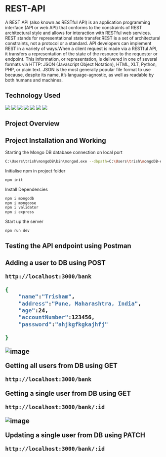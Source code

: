 # REST-API
A REST API (also known as RESTful API) is an application programming interface (API or web API) that conforms to the constraints of REST architectural style and allows for interaction with RESTful web services. REST stands for representational state transfer.REST is a set of architectural constraints, not a protocol or a standard. API developers can implement REST in a variety of ways.When a client request is made via a RESTful API, it transfers a representation of the state of the resource to the requester or endpoint. This information, or representation, is delivered in one of several formats via HTTP: JSON (Javascript Object Notation), HTML, XLT, Python, PHP, or plain text. JSON is the most generally popular file format to use because, despite its name, it’s language-agnostic, as well as readable by both humans and machines.
<h2> Technology Used </h2>
<p align="justify">
<img src="https://img.shields.io/badge/-JavaScript-black?style=flat-square&logo=javascript"/>
<img src="https://img.shields.io/badge/-Mongo DB-black?style=flat-square&logo=mongodb"/>
<img src="https://img.shields.io/badge/-Express-black?style=flat-square&logo=express"/>
<img src="https://img.shields.io/badge/-Node JS-black?style=flat-square&logo=node"/>
<img src="https://img.shields.io/badge/-Git-black?style=flat-square&logo=git"/>
<img src="https://img.shields.io/badge/-GitHub-black?style=flat-square&logo=github"/>
<img src="https://img.shields.io/badge/-Postman-black?style=flat-square&logo=postman"/>
</p>
<h2>Project Overview </h2>
<h2>Project Installation and Working</h2>
<p>Starting the Mongo DB database connection on local port</p>

```Bash
C:\Users\trish\mongoDB\bin\mongod.exe --dbpath=C:\Users\trish\mongoDB-data
```
<p>Initialise npm in project folder</p>

```Bash
npm init
```
<p>Install Dependencies</p>

```Bash
npm i mongodb
npm i mongoose
npm i validator
npm i express
```
<p>Start up the server</p>

```Bash
npm run dev
```
<h2> Testing the API endpoint using Postman <h2>
<p> Adding a user to DB using POST</p>

```Bash
http://localhost:3000/bank
```


  
```Bash
{
    "name":"Trisham",
    "address":"Pune, Maharashtra, India",
    "age":24,
    "accountNumber":123456,
    "password":"ahjkgfkgkajhfj"

}
```
  ![image](https://user-images.githubusercontent.com/91331117/183301810-ce35aae0-3641-4388-b739-0f4d0ca7e191.png)
<p> Getting all users from DB using GET</p>

```Bash
http://localhost:3000/bank
```
<p> Getting a single user from DB using GET</p>

```Bash
http://localhost:3000/bank/:id
```
![image](https://user-images.githubusercontent.com/91331117/183301849-3bb4e380-817d-4b84-9c00-8eaabed1fcbb.png)

<p>Updating a single user from DB using PATCH</p>

```Bash
http://localhost:3000/bank/:id
```
